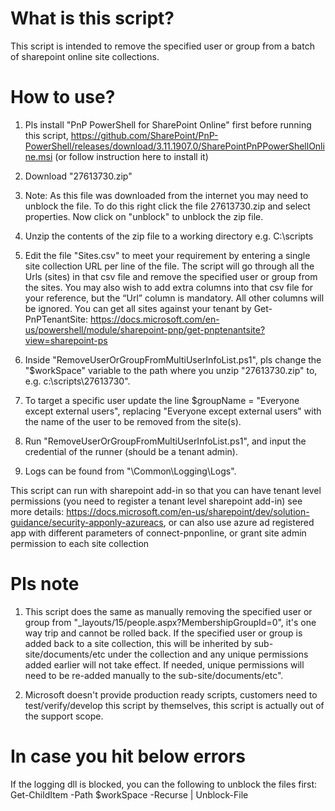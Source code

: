 # What is this script? 

This script is intended to remove the specified user or group from a batch of sharepoint online site collections. 

# How to use? 

1. Pls install "PnP PowerShell for SharePoint Online" first before running this script, https://github.com/SharePoint/PnP-PowerShell/releases/download/3.11.1907.0/SharePointPnPPowerShellOnline.msi (or follow instruction here to install it) 

2. Download "27613730.zip" 

3. Note: As this file was downloaded from the internet you may need to unblock the file. To do this right click the file 27613730.zip and select properties. Now click on "unblock" to unblock the zip file. 

4. Unzip the contents of the zip file to a working directory e.g. C:\scripts

5. Edit the file "Sites.csv" to meet your requirement by entering a single site collection URL per line of the file. The script will go through all the Urls (sites) in that csv file and remove the specified user or group from the sites. You may also wish to add extra columns into that csv file for your reference, but the “Url” column is mandatory. All other columns will be ignored. You can get all sites against your tenant by Get-PnPTenantSite: https://docs.microsoft.com/en-us/powershell/module/sharepoint-pnp/get-pnptenantsite?view=sharepoint-ps

6. Inside "RemoveUserOrGroupFromMultiUserInfoList.ps1", pls change the "$workSpace" variable to the path where you unzip "27613730.zip" to, e.g. c:\scripts\27613730". 

7. To target a specific user update the line $groupName = "Everyone except external users", replacing "Everyone except external users" with the name of the user to be removed from the site(s).

8. Run "RemoveUserOrGroupFromMultiUserInfoList.ps1", and input the credential of the runner (should be a tenant admin). 

9. Logs can be found from "\Common\Logging\Logs". 

This script can run with sharepoint add-in so that you can have tenant level permissions (you need to register a tenant level sharepoint add-in) see more details: https://docs.microsoft.com/en-us/sharepoint/dev/solution-guidance/security-apponly-azureacs, or can also use azure ad registered app with different parameters of connect-pnponline, or grant site admin permission to each site collection 

# Pls note 

1. This script does the same as manually removing the specified user or group from "_layouts/15/people.aspx?MembershipGroupId=0", it's one way trip and cannot be rolled back. If the specified user or group is added back to a site collection, this will be inherited by sub-site/documents/etc under the collection and any unique permissions added earlier will not take effect. If needed, unique permissions will need to be re-added manually to the sub-site/documents/etc". 

2. Microsoft doesn't provide production ready scripts, customers need to test/verify/develop this script by themselves, this script is actually out of the support scope. 

# In case you hit below errors 

If the logging dll is blocked, you can the following to unblock the files first: Get-ChildItem -Path $workSpace -Recurse | Unblock-File
